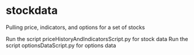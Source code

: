 # stockdata
Pulling price, indicators, and options for a set of stocks

Run the script priceHistoryAndIndicatorsScript.py for stock data
Run the script optionsDataScript.py for options data
